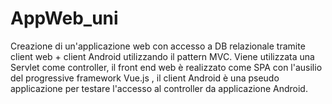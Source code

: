 # AppWeb_uni
Creazione di un'applicazione web con accesso a DB relazionale tramite client web + client Android utilizzando il pattern MVC. 
Viene utilizzata una Servlet come controller, il front end web è realizzato come SPA con l'ausilio 
del progressive framework Vue.js , il client Android è una pseudo applicazione per testare l'accesso al controller da applicazione Android.
